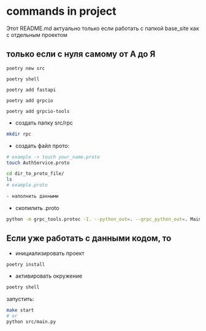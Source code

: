 # commands in project

Этот README.md актуально только если работать с папкой base_site как с отдельным проектом

## только если с нуля самому от А до Я

```poetry new src```

```poetry shell```

```poetry add fastapi```

```poetry add grpcio```

```poetry add grpcio-tools```

- создать папку src/rpc

```bash
mkdir rpc
```

- создать файл прото:

```bash
# example -> touch your_name.proto
touch AuthService.proto
```

```bash
cd dir_to_proto_file/
ls
# example.proto

- наполнить данными

```

- скопилить .proto

```bash
python -m grpc_tools.protoc -I. --python_out=. --grpc_python_out=. MainService.proto
```

## Если уже работать с данными кодом, то

- инициализировать проект

```bash
poetry install
```

- активировать окружение

```bash
poetry shell
```

запустить:

```bash
make start
# or
python src/main.py 
```
